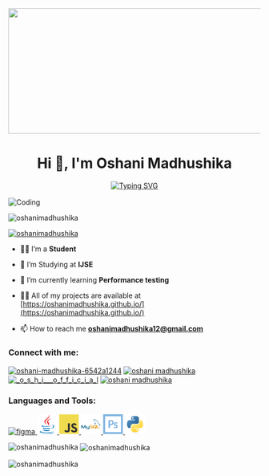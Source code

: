 <div id="header" align="center">
  <img src="https://c.tenor.com/_i9AUV0dv_0AAAAC/welcome-banner.gif" width="900" height="250"/>
</div>
<h1 align="center">Hi 👋, I'm Oshani Madhushika</h1>


<div align="center"> 
  
[![Typing SVG](https://readme-typing-svg.herokuapp.com?font=poppins&size=25&duration=4000&color=13F700&background=EB00FF00&center=true&vCenter=true&width=600&lines=I'm++Software++Developer++From++Sri++Lanka;Software+Designer;Developer;UI%2FUX++Designer;Photographer)](https://git.io/typing-svg)
</div>



<img align="center" alt="Coding " width="400" src="https://itsupport.mp.gov.in/assets/default/images/helpdesk3.gif">

<p align="left"> <img src="https://komarev.com/ghpvc/?username=oshanimadhushika&label=Profile%20views&color=0e75b6&style=flat" alt="oshanimadhushika" /> </p>

<p align="left"> <a href="https://github.com/ryo-ma/github-profile-trophy"><img src="https://github-profile-trophy.vercel.app/?username=oshanimadhushika" alt="oshanimadhushika" /></a> </p>

- 👩‍🎓 I’m a **Student**

- 🔭 I’m Studying at **IJSE**

- 🌱 I’m currently learning **Performance testing**


- 👨‍💻 All of my projects are available at [https://oshanimadhushika.github.io/](https://oshanimadhushika.github.io/)

- 📫 How to reach me **oshanimadhushika12@gmail.com**

<h3 align="left">Connect with me:</h3>
<p align="left">
<a href="https://linkedin.com/in/oshani-madhushika-6542a1244" target="blank"><img align="center" src="https://raw.githubusercontent.com/rahuldkjain/github-profile-readme-generator/master/src/images/icons/Social/linked-in-alt.svg" alt="oshani-madhushika-6542a1244" height="30" width="40" /></a>
<a href="https://fb.com/oshani madhushika" target="blank"><img align="center" src="https://raw.githubusercontent.com/rahuldkjain/github-profile-readme-generator/master/src/images/icons/Social/facebook.svg" alt="oshani madhushika" height="30" width="40" /></a>
<a href="https://instagram.com/_o_s_h_i___o_f_f_i_c_i_a_l" target="blank"><img align="center" src="https://raw.githubusercontent.com/rahuldkjain/github-profile-readme-generator/master/src/images/icons/Social/instagram.svg" alt="_o_s_h_i___o_f_f_i_c_i_a_l" height="30" width="40" /></a>
<a href="https://www.youtube.com/c/oshani madhushika" target="blank"><img align="center" src="https://raw.githubusercontent.com/rahuldkjain/github-profile-readme-generator/master/src/images/icons/Social/youtube.svg" alt="oshani madhushika" height="30" width="40" /></a>
</p>

<h3 align="left">Languages and Tools:</h3>
<p align="left"> <a href="https://www.figma.com/" target="_blank" rel="noreferrer"> <img src="https://www.vectorlogo.zone/logos/figma/figma-icon.svg" alt="figma" width="40" height="40"/> </a> <a href="https://www.java.com" target="_blank" rel="noreferrer"> <img src="https://raw.githubusercontent.com/devicons/devicon/master/icons/java/java-original.svg" alt="java" width="40" height="40"/> </a> <a href="https://developer.mozilla.org/en-US/docs/Web/JavaScript" target="_blank" rel="noreferrer"> <img src="https://raw.githubusercontent.com/devicons/devicon/master/icons/javascript/javascript-original.svg" alt="javascript" width="40" height="40"/> </a> <a href="https://www.mysql.com/" target="_blank" rel="noreferrer"> <img src="https://raw.githubusercontent.com/devicons/devicon/master/icons/mysql/mysql-original-wordmark.svg" alt="mysql" width="40" height="40"/> </a> <a href="https://www.photoshop.com/en" target="_blank" rel="noreferrer"> <img src="https://raw.githubusercontent.com/devicons/devicon/master/icons/photoshop/photoshop-line.svg" alt="photoshop" width="40" height="40"/> </a> <a href="https://www.python.org" target="_blank" rel="noreferrer"> <img src="https://raw.githubusercontent.com/devicons/devicon/master/icons/python/python-original.svg" alt="python" width="40" height="40"/> </a> </p>

<p><img align="left" src="https://github-readme-stats.vercel.app/api/top-langs?username=oshanimadhushika&show_icons=true&locale=en&layout=compact" alt="oshanimadhushika" /></p>

<p>&nbsp;<img align="center" src="https://github-readme-stats.vercel.app/api?username=oshanimadhushika&show_icons=true&locale=en" alt="oshanimadhushika" /></p>

<p><img align="center" src="https://github-readme-streak-stats.herokuapp.com/?user=oshanimadhushika&" alt="oshanimadhushika" /></p>
